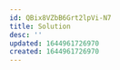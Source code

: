 ```yaml
---
id: QBix8VZbB6Grt2lpVi-N7
title: Solution
desc: ''
updated: 1644961726970
created: 1644961726970
---
```


